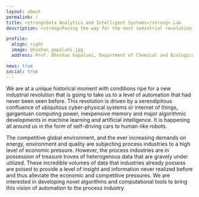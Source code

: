 ```yaml
---
layout: about
permalink: /
title: <strong>Data Analytics and Intelligent Systems</strong> Lab
description: <strong>Paving the way for the next industrial revolution through data</strong>

profile:
  align: right
  image: bhushan_gopaluni.jpg
  address: Prof. Bhushan Gopaluni, Department of Chemical and Biological Engineering, University of British Columbia, Vancouver, BC, Canada.

news: true
social: true
---
```


We are at a unique historical moment with conditions ripe for a new industrial revolution that is going to take us to a level of automation that had never been seen before. This revolution is driven by a serendipitous confluence of ubiquitous cyber-physical systems or internet of things, gargantuan computing power, inexpensive memory and major algorithmic developments in machine learning and artificial intelligence. It is happening all around us in the form of self-driving cars to human-like robots. 

The competitive global environment, and the ever increasing demands on energy, environment and quality are subjecting process industries to a high level of economic pressure. However, the process industries are in possession of treasure troves of heterogenous data that are gravely under utilized. These incredible volumes of data that industries already possess are poised to provide a level of insight and information never realized before and thus alleviate the economic and competitive pressures. We are interested in developing novel algorithms and computational tools to bring this vision of automation to the process industry. 
